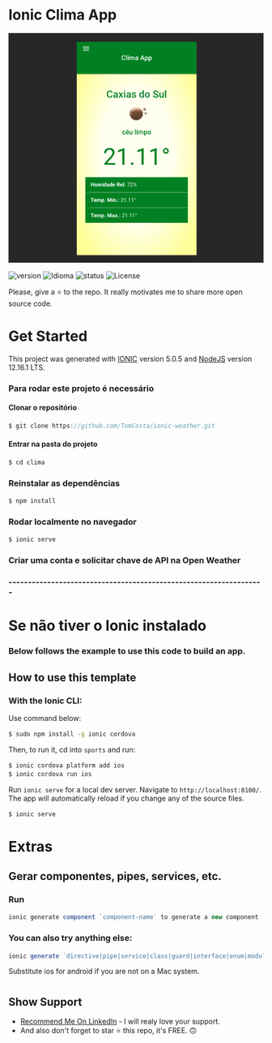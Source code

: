 
# Ionic Clima App

![Clima](./src/assets/imgs/clima-app.png)

![version][version-badge] ![Idioma][idioma] ![status][status-emprogresso] ![License][license-badge]

Please, give a ⭐ to the repo. It really motivates me to share more open source code.

# Get Started
This project was generated with [IONIC](https://ionicframework.com/docs/angular/your-first-app) version 5.0.5 and [NodeJS](https://nodejs.org/en/) version 12.16.1 LTS.

### Para rodar este projeto é necessário
#### Clonar o repositório
```javascript
$ git clone https://github.com/TomCosta/ionic-weather.git
``` 
#### Entrar na pasta do projeto
```javascript
$ cd clima
``` 
### Reinstalar as dependências
```bash
$ npm install
```
### Rodar localmente no navegador
```bash
$ ionic serve
```

### Criar uma conta e solicitar chave de API na Open Weather

### ------------------------------------------------------------------
# Se não tiver o Ionic instalado

### Below follows the example to use this code to build an app.

## How to use this template

### With the Ionic CLI:

Use command below:

```bash
$ sudo npm install -g ionic cordova
```

Then, to run it, cd into `sports` and run:

```bash
$ ionic cordova platform add ios
$ ionic cordova run ios
```

Run `ionic serve` for a local dev server. Navigate to `http://localhost:8100/`. The app will automatically reload if you change any of the source files.
```bash
$ ionic serve
```

# Extras
## Gerar componentes, pipes, services, etc.
### Run 
```javascript
ionic generate component `component-name` to generate a new component
```
### You can also try anything else:
```javascript
ionic generate `directive|pipe|service|class|guard|interface|enum|module`
```

Substitute ios for android if you are not on a Mac system.

#
## Show Support
* [Recommend Me On LinkedIn](https://www.linkedin.com/in/costaeverton/) - I will realy love your support.
* And also don't forget to star ⭐ this repo, it's FREE. 🙃

[CHANGELOG]: ./CHANGELOG.md
[version-badge]: https://img.shields.io/badge/version-1.0.0-blue.svg
[license-badge]: https://img.shields.io/badge/license-MIT-blue.svg
[status-emprogresso]: https://img.shields.io/badge/status-Em%20progresso-blueviolet
[idioma]: https://img.shields.io/badge/idioma-Portugu%C3%AAs-800060

